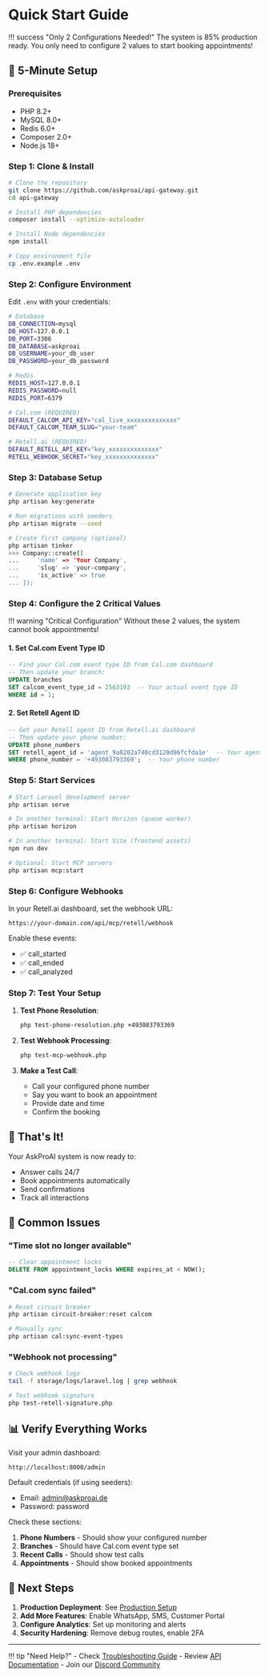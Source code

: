 # Quick Start Guide

!!! success "Only 2 Configurations Needed!"
    The system is 85% production ready. You only need to configure 2 values to start booking appointments!

## 🚀 5-Minute Setup

### Prerequisites

- PHP 8.2+
- MySQL 8.0+
- Redis 6.0+
- Composer 2.0+
- Node.js 18+

### Step 1: Clone & Install

```bash
# Clone the repository
git clone https://github.com/askproai/api-gateway.git
cd api-gateway

# Install PHP dependencies
composer install --optimize-autoloader

# Install Node dependencies
npm install

# Copy environment file
cp .env.example .env
```

### Step 2: Configure Environment

Edit `.env` with your credentials:

```bash
# Database
DB_CONNECTION=mysql
DB_HOST=127.0.0.1
DB_PORT=3306
DB_DATABASE=askproai
DB_USERNAME=your_db_user
DB_PASSWORD=your_db_password

# Redis
REDIS_HOST=127.0.0.1
REDIS_PASSWORD=null
REDIS_PORT=6379

# Cal.com (REQUIRED)
DEFAULT_CALCOM_API_KEY="cal_live_xxxxxxxxxxxxxx"
DEFAULT_CALCOM_TEAM_SLUG="your-team"

# Retell.ai (REQUIRED)
DEFAULT_RETELL_API_KEY="key_xxxxxxxxxxxxxx"
RETELL_WEBHOOK_SECRET="key_xxxxxxxxxxxxxx"
```

### Step 3: Database Setup

```bash
# Generate application key
php artisan key:generate

# Run migrations with seeders
php artisan migrate --seed

# Create first company (optional)
php artisan tinker
>>> Company::create([
...     'name' => 'Your Company',
...     'slug' => 'your-company',
...     'is_active' => true
... ]);
```

### Step 4: Configure the 2 Critical Values

!!! warning "Critical Configuration"
    Without these 2 values, the system cannot book appointments!

#### 1. Set Cal.com Event Type ID

```sql
-- Find your Cal.com event type ID from Cal.com dashboard
-- Then update your branch:
UPDATE branches 
SET calcom_event_type_id = 2563193  -- Your actual event type ID
WHERE id = 1;
```

#### 2. Set Retell Agent ID

```sql
-- Get your Retell agent ID from Retell.ai dashboard
-- Then update your phone number:
UPDATE phone_numbers 
SET retell_agent_id = 'agent_9a8202a740cd3120d96fcfda1e'  -- Your agent ID
WHERE phone_number = '+493083793369';  -- Your phone number
```

### Step 5: Start Services

```bash
# Start Laravel development server
php artisan serve

# In another terminal: Start Horizon (queue worker)
php artisan horizon

# In another terminal: Start Vite (frontend assets)
npm run dev

# Optional: Start MCP servers
php artisan mcp:start
```

### Step 6: Configure Webhooks

In your Retell.ai dashboard, set the webhook URL:

```
https://your-domain.com/api/mcp/retell/webhook
```

Enable these events:
- ✅ call_started
- ✅ call_ended
- ✅ call_analyzed

### Step 7: Test Your Setup

1. **Test Phone Resolution**:
   ```bash
   php test-phone-resolution.php +493083793369
   ```

2. **Test Webhook Processing**:
   ```bash
   php test-mcp-webhook.php
   ```

3. **Make a Test Call**:
   - Call your configured phone number
   - Say you want to book an appointment
   - Provide date and time
   - Confirm the booking

## 🎉 That's It!

Your AskProAI system is now ready to:
- Answer calls 24/7
- Book appointments automatically
- Send confirmations
- Track all interactions

## 🔧 Common Issues

### "Time slot no longer available"
```sql
-- Clear appointment locks
DELETE FROM appointment_locks WHERE expires_at < NOW();
```

### "Cal.com sync failed"
```bash
# Reset circuit breaker
php artisan circuit-breaker:reset calcom

# Manually sync
php artisan cal:sync-event-types
```

### "Webhook not processing"
```bash
# Check webhook logs
tail -f storage/logs/laravel.log | grep webhook

# Test webhook signature
php test-retell-signature.php
```

## 📊 Verify Everything Works

Visit your admin dashboard:
```
http://localhost:8000/admin
```

Default credentials (if using seeders):
- Email: admin@askproai.de
- Password: password

Check these sections:
1. **Phone Numbers** - Should show your configured number
2. **Branches** - Should have Cal.com event type set
3. **Recent Calls** - Should show test calls
4. **Appointments** - Should show booked appointments

## 🚀 Next Steps

1. **Production Deployment**: See [Production Setup](deployment/production.md)
2. **Add More Features**: Enable WhatsApp, SMS, Customer Portal
3. **Configure Analytics**: Set up monitoring and alerts
4. **Security Hardening**: Remove debug routes, enable 2FA

---

!!! tip "Need Help?"
    - Check [Troubleshooting Guide](operations/troubleshooting.md)
    - Review [API Documentation](api/rest-v2.md)
    - Join our [Discord Community](https://discord.gg/askproai)